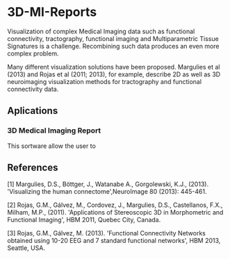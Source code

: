 # 3D-MI-Reports

Visualization of complex Medical Imaging data such as functional connectivity, tractography, functional imaging and Multiparametric Tissue Signatures is a challenge. Recombining such data produces an even more complex problem.

Many different visualization solutions have been proposed. Margulies et al (2013) and Rojas et al (2011; 2013), for example, describe 2D as well as 3D neuroimaging visualization methods for tractography and functional connectivity data.

## Aplications

### 3D Medical Imaging Report
This sortware allow the user to  

## References
[1] Margulies, D.S., Böttger, J., Watanabe A., Gorgolewski, K.J., (2013). 'Visualizing the human connectome',NeuroImage 80 (2013): 445-461.

[2] Rojas, G.M., Gálvez, M., Cordovez, J., Margulies, D.S., Castellanos, F.X., Milham, M.P., (2011). 'Applications of Stereoscopic 3D in Morphometric and Functional Imaging', HBM 2011, Quebec City, Canada.

[3] Rojas, G.M., Gálvez, M. (2013). 'Functional Connectivity Networks obtained using 10-20 EEG and 7 standard functional networks', HBM 2013, Seattle, USA.
